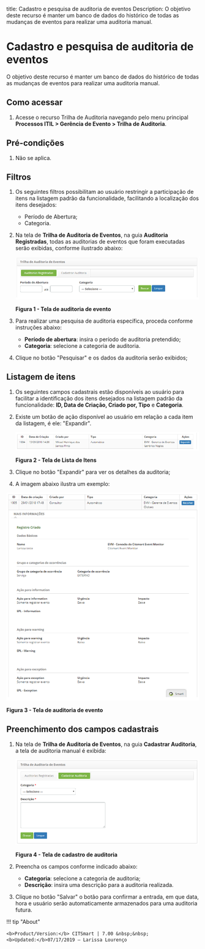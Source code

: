 title: Cadastro e pesquisa de auditoria de eventos
Description: O objetivo deste recurso é manter um banco de dados do histórico de todas as mudanças de eventos para realizar
uma auditoria manual.
# Cadastro e pesquisa de auditoria de eventos

O objetivo deste recurso é manter um banco de dados do histórico de todas as mudanças de eventos para realizar uma auditoria manual.

Como acessar
-------------

1. Acesse o recurso Trilha de Auditoria navegando pelo menu principal 
**Processos ITIL > Gerência de Evento > Trilha de Auditoria**.

Pré-condições
---------------

1. Não se aplica.

Filtros
---------

1. Os seguintes filtros possibilitam ao usuário restringir a participação de itens na listagem padrão da funcionalidade, 
facilitando a localização dos itens desejados:

    - Período de Abertura;
    - Categoria.
    
2. Na tela de **Trilha de Auditoria de Eventos**, na guia **Auditoria Registradas**, todas as auditorias de eventos que foram 
executadas serão exibidas, conforme ilustrado abaixo:

    ![Auditoria](images/aud-eve.img1.png)
    
    **Figura 1 - Tela de auditoria de evento**
    
3. Para realizar uma pesquisa de auditoria específica, proceda conforme instruções abaixo:

    - **Período de abertura**: insira o período de auditoria pretendido;
    - **Categoria**: selecione a categoria de auditoria.
    
4. Clique no botão "Pesquisar" e os dados da auditoria serão exibidos;

Listagem de itens
------------------

1. Os seguintes campos cadastrais estão disponíveis ao usuário para facilitar a identificação dos itens desejados na listagem 
padrão da funcionalidade: **ID, Data de Criação, Criado por, Tipo** e **Categoria**.

2. Existe um botão de ação disponível ao usuário em relação a cada item da listagem, é ele: "Expandir".

    ![Listagem](images/aud-eve.img2.png)
    
    **Figura 2 - Tela de Lista de Itens**
    
3. Clique no botão "Expandir" para ver os detalhes da auditoria;

4. A imagem abaixo ilustra um exemplo:

![Evento](images/aud-eve.img3.png)

**Figura 3 - Tela de auditoria de evento**

Preenchimento dos campos cadastrais
-------------------------------------

1. Na tela de **Trilha de Auditoria de Eventos**, na guia **Cadastrar Auditoria**, a tela de auditoria manual é exibida:

    ![Auditoria](images/aud-eve.img4.png)
    
    **Figura 4 - Tela de cadastro de auditoria**
    
2. Preencha os campos conforme indicado abaixo:

    - **Categoria**: selecione a categoria de auditoria;
    - **Descrição**: insira uma descrição para a auditoria realizada.
    
3. Clique no botão "Salvar" o botão para confirmar a entrada, em que data, hora e usuário serão automaticamente armazenados para
uma auditoria futura.

!!! tip "About"

    <b>Product/Version:</b> CITSmart | 7.00 &nbsp;&nbsp;
    <b>Updated:</b>07/17/2019 – Larissa Lourenço
